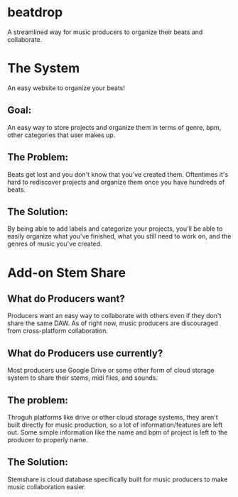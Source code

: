 # beatdrop
A streamlined way for music producers to organize their beats and collaborate.

# The System
An easy website to organize your beats!

## Goal:
An easy way to store projects and organize them in terms of genre, bpm, other categories that user makes up.

## The Problem:
Beats get lost and you don't know that you've created them. Oftentimes it's hard to rediscover projects and organize them once you have hundreds of beats.

## The Solution:
By being able to add labels and categorize your projects, you'll be able to easily organize what you've finished, what you still need to work on, and the genres of music you've created.

# Add-on Stem Share
## What do Producers want?
Producers want an easy way to collaborate with others even if they don't share the same DAW. As of right now, music producers are discouraged from cross-platform collaboration.

## What do Producers use currently?
Most producers use Google Drive or some other form of cloud storage system to share their stems, midi files, and sounds. 

## The problem: 
Throguh platforms like drive or other cloud storage systems, they aren't built directly for music production, so a lot of information/features are left out. Some simple information like the name and bpm of project is left to the producer to properly name. 

## The Solution:
Stemshare is cloud database specifically built for music producers to make music collaboration easier. 

